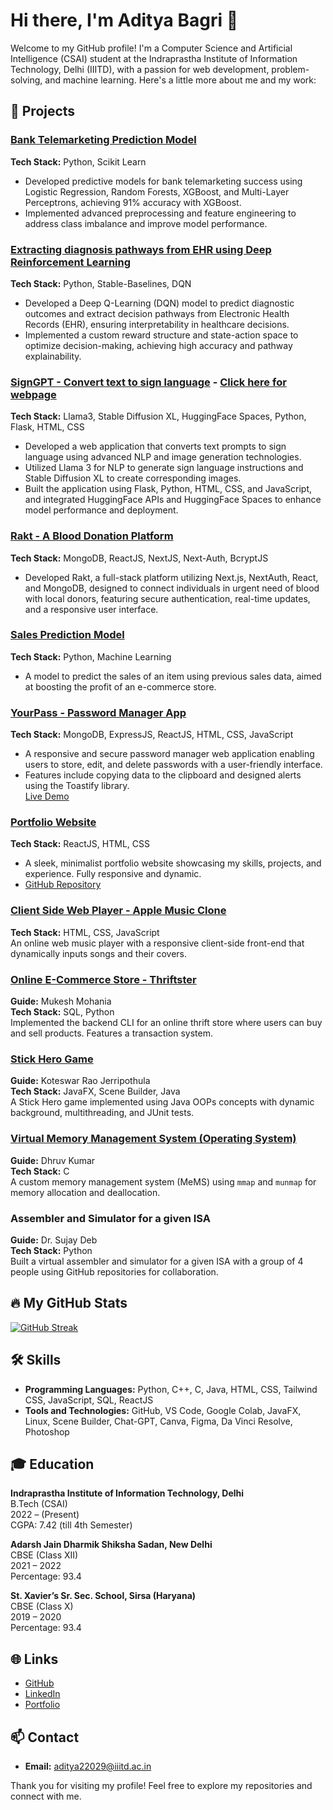 # Hi there, I'm Aditya Bagri 👋

Welcome to my GitHub profile! I'm a Computer Science and Artificial Intelligence (CSAI) student at the Indraprastha Institute of Information Technology, Delhi (IIITD), with a passion for web development, problem-solving, and machine learning. Here's a little more about me and my work:

## 🚀 Projects
### [Bank Telemarketing Prediction Model](https://github.com/adityabagrii/ML-Project/blob/main/Project_Report_Endsem_51.pdf)
**Tech Stack:** Python, Scikit Learn<br>
- Developed predictive models for bank telemarketing success using Logistic Regression, Random Forests, XGBoost, and Multi-Layer Perceptrons, achieving 91% accuracy with XGBoost.
- Implemented advanced preprocessing and feature engineering to address class imbalance and improve model performance.

### [Extracting diagnosis pathways from EHR using Deep Reinforcement Learning](https://github.com/adityabagrii/RL_Project-Extracting-Diagnosis-Pathways-from-EHR-using-DRL)
**Tech Stack:** Python, Stable-Baselines, DQN<br>
- Developed a Deep Q-Learning (DQN) model to predict diagnostic outcomes and extract decision pathways from Electronic Health Records (EHR), ensuring interpretability in healthcare decisions.
- Implemented a custom reward structure and state-action space to optimize decision-making, achieving high accuracy and pathway explainability.

### [SignGPT - Convert text to sign language](https://github.com/adityabagrii/SignGPT) - [Click here for webpage](https://signgpt.onrender.com)
**Tech Stack:** Llama3, Stable Diffusion XL, HuggingFace Spaces, Python, Flask, HTML, CSS<br>
- Developed a web application that converts text prompts to sign language using advanced NLP and image generation technologies.
- Utilized Llama 3 for NLP to generate sign language instructions and Stable Diffusion XL to create corresponding images.
- Built the application using Flask, Python, HTML, CSS, and JavaScript, and integrated HuggingFace APIs and HuggingFace Spaces to enhance model performance and deployment.

### [Rakt - A Blood Donation Platform](https://github.com/adityabagrii/Project-Rakt)
**Tech Stack:** MongoDB, ReactJS, NextJS, Next-Auth, BcryptJS <br>
- Developed Rakt, a full-stack platform utilizing Next.js, NextAuth, React, and MongoDB, designed to connect individuals in urgent need of blood with local donors, featuring secure authentication, real-time updates, and a responsive user interface.

### [Sales Prediction Model](https://github.com/adityabagrii/Sales-Prediction-Model)
**Tech Stack:** Python, Machine Learning<br>
- A model to predict the sales of an item using previous sales data, aimed at boosting the profit of an e-commerce store.

### [YourPass - Password Manager App](https://github.com/adityabagrii/YourPass)
**Tech Stack:** MongoDB, ExpressJS, ReactJS, HTML, CSS, JavaScript<br>
- A responsive and secure password manager web application enabling users to store, edit, and delete passwords with a user-friendly interface.
- Features include copying data to the clipboard and designed alerts using the Toastify library.  
[Live Demo](https://adityabagrii.github.io/YourPass/)

### [Portfolio Website](https://adityabagrii.github.io/AdityaBagri-Portfolio/)
**Tech Stack:** ReactJS, HTML, CSS<br> 
- A sleek, minimalist portfolio website showcasing my skills, projects, and experience. Fully responsive and dynamic.  
- [GitHub Repository](https://github.com/adityabagrii/AdityaBagri-Portfolio)

### [Client Side Web Player - Apple Music Clone](https://github.com/adityabagrii/Apple-Music-Clone)
**Tech Stack:** HTML, CSS, JavaScript  
An online web music player with a responsive client-side front-end that dynamically inputs songs and their covers.

### [Online E-Commerce Store - Thriftster](https://github.com/adityabagrii/Thriftsters)
**Guide:** Mukesh Mohania  
**Tech Stack:** SQL, Python  
Implemented the backend CLI for an online thrift store where users can buy and sell products. Features a transaction system.

### [Stick Hero Game](https://github.com/adityabagrii/StickHero-)
**Guide:** Koteswar Rao Jerripothula  
**Tech Stack:** JavaFX, Scene Builder, Java  
A Stick Hero game implemented using Java OOPs concepts with dynamic background, multithreading, and JUnit tests.

### [Virtual Memory Management System (Operating System)](https://github.com/adityabagrii/OS-MeMS-Memory-Management-System)
**Guide:** Dhruv Kumar  
**Tech Stack:** C  
A custom memory management system (MeMS) using `mmap` and `munmap` for memory allocation and deallocation.

### Assembler and Simulator for a given ISA
**Guide:** Dr. Sujay Deb  
**Tech Stack:** Python  
Built a virtual assembler and simulator for a given ISA with a group of 4 people using GitHub repositories for collaboration.

## 🔥 My GitHub Stats

[![GitHub Streak](http://github-readme-streak-stats.herokuapp.com?user=adityabagrii&theme=dark&background=000000)](https://git.io/streak-stats)

## 🛠️ Skills

- **Programming Languages:** Python, C++, C, Java, HTML, CSS, Tailwind CSS, JavaScript, SQL, ReactJS
- **Tools and Technologies:** GitHub, VS Code, Google Colab, JavaFX, Linux, Scene Builder, Chat-GPT, Canva, Figma, Da Vinci Resolve, Photoshop

## 🎓 Education

**Indraprastha Institute of Information Technology, Delhi**  
B.Tech (CSAI)  
2022 – (Present)  
CGPA: 7.42 (till 4th Semester)

**Adarsh Jain Dharmik Shiksha Sadan, New Delhi**  
CBSE (Class XII)  
2021 – 2022  
Percentage: 93.4

**St. Xavier’s Sr. Sec. School, Sirsa (Haryana)**  
CBSE (Class X)  
2019 – 2020  
Percentage: 93.4

## 🌐 Links

- [GitHub](https://github.com/adityabagrii)
- [LinkedIn](https://www.linkedin.com/in/adityabagrii/)
- [Portfolio](https://adityabagrii.github.io/AdityaBagri-Portfolio/)

## 📫 Contact

- **Email:** [aditya22029@iiitd.ac.in](mailto:aditya22029@iiitd.ac.in)

Thank you for visiting my profile! Feel free to explore my repositories and connect with me.
